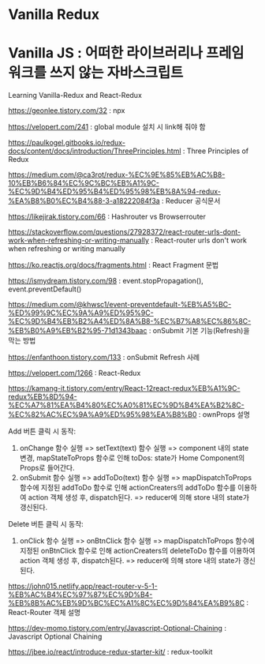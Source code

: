 # Vanilla Redux
# Vanilla JS : 어떠한 라이브러리나 프레임워크를 쓰지 않는 자바스크립트

Learning Vanilla-Redux and React-Redux

https://geonlee.tistory.com/32 : npx 

https://velopert.com/241 : global module 설치 시 link해 줘야 함

https://paulkogel.gitbooks.io/redux-docs/content/docs/introduction/ThreePrinciples.html : Three Principles of Redux

https://medium.com/@ca3rot/redux-%EC%9E%85%EB%AC%B8-10%EB%B6%84%EC%9C%BC%EB%A1%9C-%EC%9D%B4%ED%95%B4%ED%95%98%EB%8A%94-redux-%EA%B8%B0%EC%B4%88-3-a18222084f3a : Reducer 공식문서

https://likejirak.tistory.com/66 : Hashrouter vs Browserrouter

https://stackoverflow.com/questions/27928372/react-router-urls-dont-work-when-refreshing-or-writing-manually : React-router urls don't work when refreshing or writing manually

https://ko.reactjs.org/docs/fragments.html : React Fragment 문법

https://ismydream.tistory.com/98 : event.stopPropagation(), event.preventDefault()

https://medium.com/@khwsc1/event-preventdefault-%EB%A5%BC-%ED%99%9C%EC%9A%A9%ED%95%9C-%EC%9D%B4%EB%B2%A4%ED%8A%B8-%EC%B7%A8%EC%86%8C-%EB%B0%A9%EB%B2%95-71d1343baac : onSubmit 기본 기능(Refresh)을 막는 방법

https://enfanthoon.tistory.com/133 : onSubmit Refresh 사례

https://velopert.com/1266 : React-Redux

https://kamang-it.tistory.com/entry/React-12react-redux%EB%A1%9C-redux%EB%8D%94-%EC%A7%81%EA%B4%80%EC%A0%81%EC%9D%B4%EA%B2%8C-%EC%82%AC%EC%9A%A9%ED%95%98%EA%B8%B0 : ownProps 설명

Add 버튼 클릭 시 동작: 
1) onChange 함수 실행 => setText(text) 함수 실행 => component 내의 state 변경, mapStateToProps 함수로 인해 toDos: state가 Home Component의 Props로 들어간다.
2) onSubmit 함수 실행 => addToDo(text) 함수 실행 => mapDispatchToProps 함수에 지정된 addToDo 함수로 인해 actionCreaters의 addToDo 함수를 이용하여 action 객체 생성 후, dispatch된다. => reducer에 의해 store 내의 state가 갱신된다.

Delete 버튼 클릭 시 동작: 
1) onClick 함수 실행 => onBtnClick 함수 실행 => mapDispatchToProps 함수에 지정된 onBtnClick 함수로 인해 actionCreaters의 deleteToDo 함수를 이용하여 action 객체 생성 후, dispatch된다. => reducer에 의해 store 내의 state가 갱신된다.

https://john015.netlify.app/react-router-v-5-1-%EB%AC%B4%EC%97%87%EC%9D%B4-%EB%8B%AC%EB%9D%BC%EC%A1%8C%EC%9D%84%EA%B9%8C : React-Router 객체 설명

https://dev-momo.tistory.com/entry/Javascript-Optional-Chaining : Javascript Optional Chaining

https://jbee.io/react/introduce-redux-starter-kit/ : redux-toolkit